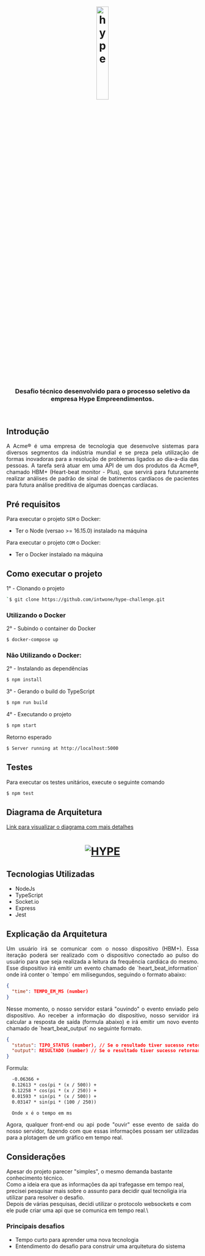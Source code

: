 <h1 align="center">
    <h1 align="center">
      <img src="https://hypeempreendimentos.com.br/_next/image?url=https%3A%2F%2Fhype-cms-bucket.s3.sa-east-1.amazonaws.com%2Flogoescura_b4232a0d5e.webp&w=256&q=75" alt="hype" width="25%"/>
    </h1>
    <h3 align="center">
    Desafio técnico desenvolvido para o processo seletivo da empresa Hype Empreendimentos.
    </h2>
</h1>

<br>

## Introdução

<div align="justify">
  A Acme® é uma empresa de tecnologia que desenvolve sistemas para diversos segmentos da indústria mundial e se preza pela utilização de formas inovadoras para a resolução de problemas ligados ao dia-a-dia das pessoas.
  A tarefa será atuar em uma API de um dos produtos da Acme®, chamado HBM+ (Heart-beat monitor - Plus), que servirá para futuramente realizar análises de padrão de sinal de batimentos cardíacos de pacientes para futura análise preditiva de algumas doenças cardíacas.
</div>

## Pré requisitos

Para executar o projeto `SEM` o Docker:

- Ter o Node (versao >= 16.15.0) instalado na máquina

Para executar o projeto `COM` o Docker:

- Ter o Docker instalado na máquina

## Como executar o projeto

1° - Clonando o projeto

```bash
`$ git clone https://github.com/intwone/hype-challenge.git
```

### Utilizando o Docker

2° - Subindo o container do Docker

```bash
$ docker-compose up
```

### Não Utilizando o Docker:

2° - Instalando as dependências

```bash
$ npm install
```

3° - Gerando o build do TypeScript

```bash
$ npm run build
```

4° - Executando o projeto

```bash
$ npm start
```

Retorno esperado

```bash
$ Server running at http://localhost:5000
```

## Testes

Para executar os testes unitários, execute o seguinte comando

```bash
$ npm test
```

## Diagrama de Arquitetura

<a href="https://miro.com/welcomeonboard/akFsNVFQNkdqODRaRkxZem55d2MwOEtwR2tsNVdoRnNLWnZzdHRRTGt5T0Fibno4MmFrRFdHZFZjOWVjMVJkZ3wzMDc0NDU3MzU5OTAyNzgwMjE1fDI=?share_link_id=982705160386">Link para visualizar o diagrama com mais detalhes</a>

<h1 align="center">
  <a href="https://ibb.co/HhsNPLd"><img src="https://i.ibb.co/fD58NVv/HYPE.jpg" alt="HYPE" border="0"></a>
</h1>

## Tecnologias Utilizadas

- NodeJs
- TypeScript
- Socket.io
- Express
- Jest

## Explicação da Arquitetura

<div align="justify">
  Um usuário irá se comunicar com o nosso dispositivo (HBM+). Essa iteração poderá ser realizado com o dispositivo conectado ao pulso do usuário para que seja realizada a leitura da frequência cardiáca do mesmo.
  Esse dispositivo irá emitir um evento chamado de `heart_beat_information` onde irá conter o `tempo` em milisegundos, seguindo o formato abaixo:
</div>

```json
{
  "time": TEMPO_EM_MS (number)
}
```

<div align="justify">
  Nesse momento, o nosso servidor estará "ouvindo" o evento enviado pelo dispositivo.
  Ao receber a informação do dispositivo, nosso servidor irá calcular a resposta de saída (formula abaixo) e irá emitir um novo evento chamado de `heart_beat_output` no seguinte formato.
</div>

```json
{
  "status": TIPO_STATUS (number), // Se o resultado tiver sucesso retornará 1, senão, retornará 0
  "output": RESULTADO (number) // Se o resultado tiver sucesso retornará o valor do resultado calculado, senão, retornará 0
}
```

Formula:

```txt
  -0.06366 +
  0.12613 * cos(pi * (x / 500)) +
  0.12258 * cos(pi * (x / 250)) +
  0.01593 * sin(pi * (x / 500)) +
  0.03147 * sin(pi * (100 / 250))

  Onde x é o tempo em ms
```

<div align="justify">
  Agora, qualquer front-end ou api pode "ouvir" esse evento de saída do nosso servidor, fazendo com que essas informações possam ser utilizadas para a plotagem de um gráfico em tempo real.
</div>

## Considerações

Apesar do projeto parecer "simples", o mesmo demanda bastante conhecimento técnico.\
Como a ideia era que as informações da api trafegasse em tempo real, precisei pesquisar mais sobre o assunto para decidir qual tecnoligia iria utilizar para resolver o desafio.\
Depois de várias pesquisas, decidi utilizar o protocolo websockets e com ele pude criar uma api que se comunica em tempo real.\

### Principais desafios

- Tempo curto para aprender uma nova tecnologia
- Entendimento do desafio para construir uma arquitetura do sistema
